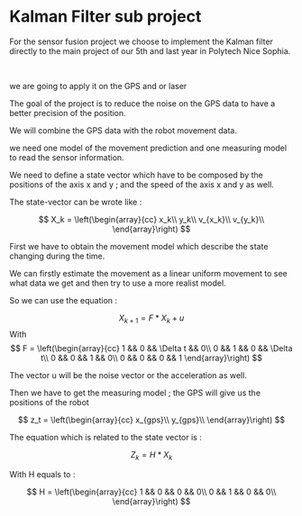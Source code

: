 # Kalman Filter sub project

For the sensor fusion project we choose to implement the Kalman filter directly to the main project of our 5th and last year in Polytech Nice Sophia.

<br />

we are going to apply it on the GPS and or laser 

The goal of the project is to reduce the noise on the GPS data to have a better precision of the position.

We will combine the GPS data with the robot movement data.

we need one model of the movement prediction and one measuring model to read the sensor information.

We need to define a state vector which have to be composed by the positions of the axis x and y ; and the speed of the axis x and y as well.

The state-vector can be wrote like :

$$
X_k =
\left(\begin{array}{cc} 
 x_k\\
y_k\\
v_{x_k}\\
v_{y_k}\\
\end{array}\right)
$$ 

First we have to obtain the movement model which describe the state changing during the time.

We can firstly estimate the movement as a linear uniform movement to see what data we get and then try to use a more realist model.

So we can use the equation : 

$$
X_{k+1} = F * X_k + u
$$
With 
$$
F = 
\left(\begin{array}{cc} 
 1 && 0 && \Delta t && 0\\
0 && 1 && 0 && \Delta t\\
0 && 0 && 1 && 0\\
0 && 0 && 0 && 1
\end{array}\right)
$$

The vector u will be the noise vector or the acceleration as well.

Then we have to get the measuring model ; the GPS will give us the positions of the robot

$$
z_t =
\left(\begin{array}{cc} 
 x_{gps}\\
y_{gps}\\
\end{array}\right)
$$ 

The equation which is related to the state vector is : 

$$
Z_k = H * X_k
$$

With H equals to : 

$$
H =
\left(\begin{array}{cc} 
 1 && 0 && 0 && 0\\
0 && 1 && 0 && 0\\
\end{array}\right)
$$


